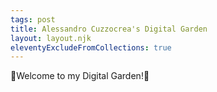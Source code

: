 ```yaml
---
tags: post
title: Alessandro Cuzzocrea's Digital Garden
layout: layout.njk
eleventyExcludeFromCollections: true
---
```


🎄Welcome to my Digital Garden!🎄
